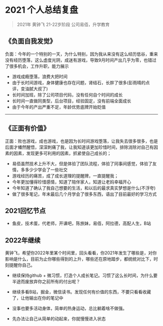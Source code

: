 # 2021 个人总结复盘
> 2021年 黄钟飞 21-22岁阶段 公司易佰，升学教育

## 《负面自我发觉》
负面：今年的一个特别的一天，为什么特别，因为我从来没有这么经历低谷，重来没有经历堕落，这么虚度光阴，成迷有游戏，导致9月时间产出几乎为零，也错过了很多机会，工作升职，能力展示

* 游戏成瘾堕落，浪费大把时间
* 由于长时间游戏，身体健康也存在问题，肾结石，长胖了很多(彭雨晴的点评，变油腻大叔了)
* 长时间加班，除了公司项目代码，没有任何自个时间的成长
* 长时间一直做同类型，后台项目，经验固定，没有前端全面成长
* 由于今年的产出严重不足，年龄优势底牌开始贬值

<hr>

## 《正面有价值》
正面：败也游戏，成也游戏，也是因为长时间游戏堕落，让我失去很多很多，也是后面才幡然醒悟，深深刺痛了我，让我知道该更加珍惜时间，排除消除对自己有因素的因素，发现更多可利用的因素，抓紧使自己成长的；

* 易佰虽然技术上升不大，但是体验了团队流程，体验了同事间感觉，体验了友情，多多少少学会了一些社交
* 游戏经历的痛苦，成了成长道理的提醒牌，一直提醒我；
* 今年更加懂得珍惜感情，知道了陪伴家人，知道让老妈幸福开心
* 今年知道了确认了我自己想要的生活，和以后的最求真实梦想是什么(不浮夸)
* 做了很多笔记，年末最后几个月学会了很多东西，语出了目前最好的学习方式


## 2021回忆节点
* 鱼皮，技术蛋，代老师，开课吧，陈旅妹，易佰，阿拉德，高配人生，B站


## 2022年继续
黄钟飞，希望你2022年里某个时间里，回头看看，你2021年发生了哪些是，对你影响是什么，目前为止你哪些得到的上升，哪些还在原地踏步，都统统对比下，时刻提醒你自己。

* 继续保持github + 微习惯，打造个人成长笔记。习惯了这么长时间，为什么要半途而废放弃你之前所有的付出呢？
* 继续多看B站，掘金，微信读书。发现任何有价值的东西，不要只看看收藏了，让他输出在你的笔记中
* 没事也要多活动身体，简单的热身运动，总比躺着啥不做强。

* 先办法让自己从简单的动起来，你就慢慢进入状态

